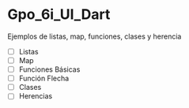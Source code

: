 # Gpo_6i_UI_Dart
Ejemplos de listas, map, funciones, clases y herencia
 - [ ] Listas
 - [ ] Map
 - [ ] Funciones Básicas
 - [ ] Función Flecha
 - [ ] Clases
 - [ ] Herencias
